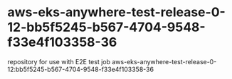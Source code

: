 # aws-eks-anywhere-test-release-0-12-bb5f5245-b567-4704-9548-f33e4f103358-36
repository for use with E2E test job aws-eks-anywhere-test-release-0-12:bb5f5245-b567-4704-9548-f33e4f103358-36
